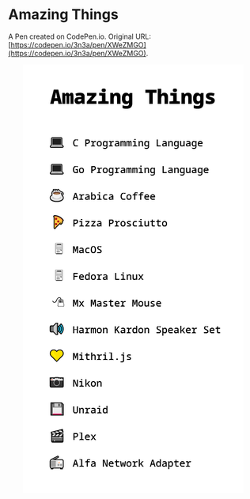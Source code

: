 # Amazing Things

A Pen created on CodePen.io. Original URL: [https://codepen.io/3n3a/pen/XWeZMGO](https://codepen.io/3n3a/pen/XWeZMGO).

<p align="center">
  <img src=".assets/amazing_things_screen.png" />
</p>


